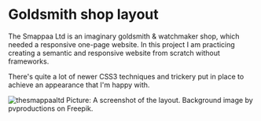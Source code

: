 # Goldsmith shop layout
The Smappaa Ltd is an imaginary goldsmith & watchmaker shop, which needed a responsive one-page website. In this project I am practicing creating a semantic and responsive website from scratch without frameworks.

There's quite a lot of newer CSS3 techniques and trickery put in place to achieve an appearance that I'm happy with.

![thesmappaaltd](https://github.com/smappaa/goldsmith-shop-layout/assets/165598628/a11c941e-d450-4923-8939-e3c131309a90)
Picture: A screenshot of the layout. Background image by pvproductions on Freepik.
